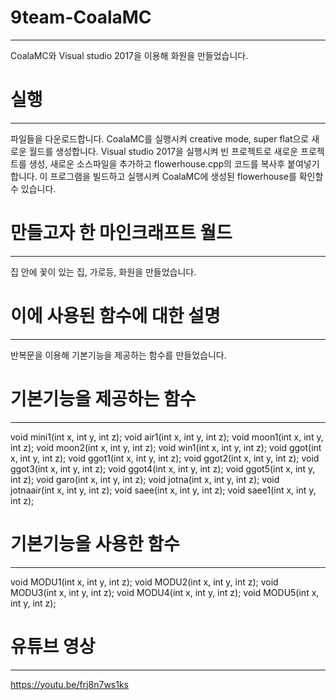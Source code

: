 # 9team-CoalaMC
----------------------------
CoalaMC와 Visual studio 2017을 이용해 화원을 만들었습니다.

# 실행
----------------------------
파일들을 다운로드합니다.
CoalaMC를 실행시켜 creative mode, super flat으로 새로운 월드를 생성합니다.
Visual studio 2017을 실행시켜 빈 프로젝트로 새로운 프로젝트를 생성, 새로운 소스파일을 추가하고 flowerhouse.cpp의 코드를 복사후 붙여넣기 합니다.
이 프로그램을 빌드하고 실행시켜 CoalaMC에 생성된 flowerhouse를 확인할 수 있습니다.

# 만들고자 한 마인크래프트 월드
--------------------------------
집 안에 꽃이 있는 집, 가로등, 화원을 만들었습니다.

# 이에 사용된 함수에 대한 설명
---------------------------
반복문을 이용해 기본기능을 제공하는 함수를 만들었습니다.

# 기본기능을 제공하는 함수
-------------------------------
void mini1(int x, int y, int z);
void air1(int x, int y, int z);
void moon1(int x, int y, int z);
void moon2(int x, int y, int z);
void win1(int x, int y, int z);
void ggot(int x, int y, int z);
void ggot1(int x, int y, int z);
void ggot2(int x, int y, int z);
void ggot3(int x, int y, int z);
void ggot4(int x, int y, int z);
void ggot5(int x, int y, int z);
void garo(int x, int y, int z);
void jotna(int x, int y, int z);
void jotnaair(int x, int y, int z);
void saee(int x, int y, int z);
void saee1(int x, int y, int z);

# 기본기능을 사용한 함수
-------------------------
void MODU1(int x, int y, int z);
void MODU2(int x, int y, int z);
void MODU3(int x, int y, int z);
void MODU4(int x, int y, int z);
void MODU5(int x, int y, int z);

# 유튜브 영상
-------------------------------
https://youtu.be/frj8n7ws1ks 
